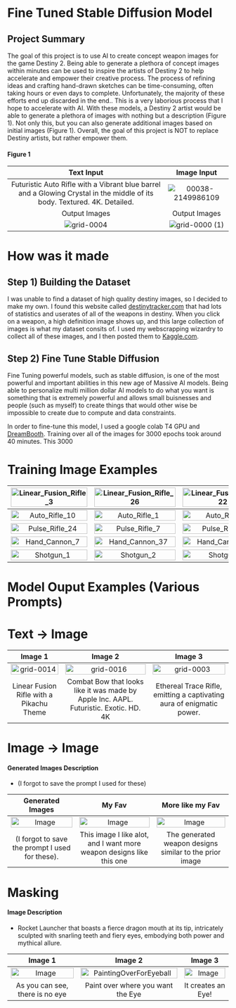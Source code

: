 # Fine Tuned Stable Diffusion Model


## Project Summary
The goal of this project is to use AI to create concept weapon images for the game Destiny 2. Being able to generate a plethora of concept images within minutes can be used to inspire the artists of Destiny 2 to help accelerate and empower their creative process. The process of refining ideas and crafting hand-drawn sketches can be time-consuming, often taking hours or even days to complete. Unfortunately, the majority of these efforts end up discarded in the end.. This is a very laborious process that I hope to accelerate with AI. With these models, a Destiny 2 artist would be able to generate a plethora of images with nothing but a description (Figure 1). Not only this, but you can also generate additional images based on initial images (Figure 1). Overall, the goal of this project is NOT to replace Destiny artists, but rather empower them.

#### Figure 1
|Text Input | Image Input|
|:------:|:------:|
| Futuristic Auto Rifle with a Vibrant blue barrel and a Glowing Crystal in the middle of its body. Textured. 4K. Detailed. | ![00038-2149986109](https://github.com/EliBrignac/Destiny_Weapon_Maker/assets/94129362/83d56c7c-9186-4236-bd26-7901ac55e578) |
| Output Images | Output Images |
| ![grid-0004](https://github.com/EliBrignac/Destiny_Weapon_Maker/assets/94129362/984d970d-e035-490c-9c37-d58e9efa3514) | ![grid-0000 (1)](https://github.com/EliBrignac/Destiny_Weapon_Maker/assets/94129362/f2cabafa-e22e-4145-b556-8c0f39cb3fdb) |



# How was it made

## Step 1) Building the Dataset
I was unable to find a dataset of high quality destiny images, so I decided to make my own. I found this website called [destinytracker.com](https://destinytracker.com/destiny-2/db/items/weapon) that had lots of statistics and userates of all of the weapons in destiny. When you click on a weapon, a high definition image shows up, and this large collection of images is what my dataset consits of. I used my webscrapping wizardry to collect all of these images, and I then posted them to [Kaggle.com](https://www.kaggle.com/datasets/elibrignac/destiny-2-weapon-images/settings).

## Step 2) Fine Tune Stable Diffusion
Fine Tuning powerful models, such as stable diffusion, is one of the most powerful and important abilities in this new age of Massive AI models. Being able to personalize multi million dollar AI models to do what you want is something that is extremely powerful and allows small buisnesses and people (such as myself) to create things that would other wise be impossible to create due to compute and data constraints.

In order to fine-tune this model, I used a google colab T4 GPU and [DreamBooth](https://github.com/TheLastBen/fast-stable-diffusion/blob/main/fast-DreamBooth.ipynb). Training over all of the images for 3000 epochs took around 40 minutes. This 3000

# Training Image Examples
| <img src='https://github.com/EliBrignac/Destiny_Weapon_Maker/assets/94129362/8cb21f8e-df5c-4c01-92e8-ad58c4cdb81a' width=100% height=100% alt=Linear_Fusion_Rifle_3> | <img src='https://github.com/EliBrignac/Destiny_Weapon_Maker/assets/94129362/9508d4f8-17aa-4df5-91fa-9777b4564868' width=100% height=100% alt=Linear_Fusion_Rifle_26> | <img src='https://github.com/EliBrignac/Destiny_Weapon_Maker/assets/94129362/def9c5da-cbee-463f-b7dc-ec92d1f29cb1' width=100% height=100% alt=Linear_Fusion_Rifle_22>| <img src='https://github.com/EliBrignac/Destiny_Weapon_Maker/assets/94129362/345dda4b-2c63-434c-a8bd-e87dd84b44b5' width=100% height=100% alt=Linear_Fusion_Rifle_11>
|:-------:|:-------:|:-------:|:-------: |
 | <img src='https://github.com/EliBrignac/Destiny_Weapon_Maker/assets/94129362/175326af-5731-472a-91ea-90b4f5dfafc2' width=100% height=100% alt=Auto_Rifle_10> | <img src='https://github.com/EliBrignac/Destiny_Weapon_Maker/assets/94129362/c23cbd9c-66c7-4841-9d13-756932c35a20' width=100% height=100% alt=Auto_Rifle_1> | <img src='https://github.com/EliBrignac/Destiny_Weapon_Maker/assets/94129362/fd63d4ef-e2d4-40b2-a722-c1e9149270b0' width=100% height=100% alt=Auto_Rifle_8> | <img src='https://github.com/EliBrignac/Destiny_Weapon_Maker/assets/94129362/150663d9-8e9d-4f62-800b-c13f3d8d84b7' width=100% height=100% alt=Auto_Rifle_61> |   
 | <img src='https://github.com/EliBrignac/Destiny_Weapon_Maker/assets/94129362/99738d85-49ea-4706-88d2-c1125545b0f5' width=100% height=100% alt=Pulse_Rifle_24> | <img src='https://github.com/EliBrignac/Destiny_Weapon_Maker/assets/94129362/cdc5c34e-6f26-4bfc-b1a0-63a5adf799b6' width=100% height=100% alt=Pulse_Rifle_7> | <img src='https://github.com/EliBrignac/Destiny_Weapon_Maker/assets/94129362/14da7a52-1c32-427f-b36d-fff54ecb8c80' width=100% height=100% alt=Pulse_Rifle_74> | <img src='https://github.com/EliBrignac/Destiny_Weapon_Maker/assets/94129362/d51ce9bb-3f83-46cd-b6f2-96c1fc2b3798' width=100% height=100% alt=Pulse_Rifle_64> |
 | <img src='https://github.com/EliBrignac/Destiny_Weapon_Maker/assets/94129362/0e6f3353-724d-4c49-9182-464c4a39ac58' width=100% height=100% alt=Hand_Cannon_7> | <img src='https://github.com/EliBrignac/Destiny_Weapon_Maker/assets/94129362/4dbd367a-feff-4ec6-8e76-9a66c078c4bb' width=100% height=100% alt=Hand_Cannon_37> | <img src='https://github.com/EliBrignac/Destiny_Weapon_Maker/assets/94129362/105dc4bc-c5c5-415c-9635-e8575e58a5fd' width=100% height=100% alt=Hand_Cannon_10> | <img src='https://github.com/EliBrignac/Destiny_Weapon_Maker/assets/94129362/59acfe97-fb3f-469c-a4f4-10d7e62dbe1b' width=100% height=100% alt=Hand_Cannon_9> |
 | <img src='https://github.com/EliBrignac/Destiny_Weapon_Maker/assets/94129362/6e9c900f-092a-48c3-8ee0-b9d47fa0f6ee' width=100% height=100% alt=Shotgun_1> | <img src='https://github.com/EliBrignac/Destiny_Weapon_Maker/assets/94129362/0b6b8395-1610-430a-b199-93df7b0c332f' width=100% height=100% alt=Shotgun_2> | <img src='https://github.com/EliBrignac/Destiny_Weapon_Maker/assets/94129362/13000f60-6458-469a-ad84-a6d5f52ee105' width=100% height=100% alt=Shotgun_5> | <img src='https://github.com/EliBrignac/Destiny_Weapon_Maker/assets/94129362/6739d964-7bab-4107-aaeb-715a95bb412b' width=100% height=100% alt=Rocket_Launcher_2> |



# Model Ouput Examples (Various Prompts)













# Text → Image
| Image 1                  | Image 2                  |  Image 3|
|:------------------------:|:------------------------:|   :------------------------:|
| <img src="https://github.com/EliBrignac/Destiny_Weapon_Maker/assets/94129362/d63e42b8-2d35-4103-922f-807870a85ded" width="100%" height="100%" alt="grid-0014"> |<img src="https://github.com/EliBrignac/Destiny_Weapon_Maker/assets/94129362/3a8cece7-64a6-412f-b1d7-c3c3dd41644c" width="100%" height = "100%" alt="grid-0016">| <img src="https://github.com/EliBrignac/Destiny_Weapon_Maker/assets/94129362/a1786492-ede7-4b04-a1c3-21d99c9c7332" width=100% height = 100% alt="grid-0003" >|
| Linear Fusion Rifle with a Pikachu Theme              |Combat Bow that looks like it was made by Apple Inc. AAPL. Futuristic. Exotic. HD. 4K  | Ethereal Trace Rifle, emitting a captivating aura of enigmatic power. |

# Image → Image
#### Generated Images Description
- (I forgot to save the prompt I used for these)
  
| Generated Images | My Fav       | More like my Fav               |
|:-----------------------:|:-----------------------:|:-----------------------:|
|<img src="https://github.com/EliBrignac/Destiny_Weapon_Maker/assets/94129362/0f9cd19f-2e49-4432-8c9a-8029ac469e7e" alt="Image" width=100% height =100%>  |<img src="https://github.com/EliBrignac/Destiny_Weapon_Maker/assets/94129362/5377e939-999e-4667-bfe1-3ed00d6be03c" alt="Image" width=100% height =100%> | <img src="https://github.com/EliBrignac/Destiny_Weapon_Maker/assets/94129362/9fa292e2-7c32-4852-8750-dc700cb14b87" alt="Image" width=100% height =100%> |
| (I forgot to save the prompt I used for these). | This image I like alot, and I want more weapon designs like this one | The generated weapon designs similar to the prior image |



# Masking
#### Image Description
- Rocket Launcher that boasts a fierce dragon mouth at its tip, intricately sculpted with snarling teeth and fiery eyes, embodying both power and mythical allure.

| Image 1                 | Image 2                 | Image 3                 |
|:-----------------------:|:-----------------------:|:-----------------------:|
|<img src="https://github.com/EliBrignac/Destiny_Weapon_Maker/assets/94129362/f47280cf-13ec-4beb-99e3-fa12510d61af" alt="Image" width=100% height =100%> |  <img alt="PaintingOverForEyeball" src="https://github.com/EliBrignac/Destiny_Weapon_Maker/assets/94129362/f24ee6b1-a3f6-427e-a4c7-51f024019433" width=100% height=100% > | <img src="https://github.com/EliBrignac/Destiny_Weapon_Maker/assets/94129362/12b5eafb-4857-44d1-afca-b55f5ca9cb57" alt="Image" width=100% height =100%>|
| As you can see, there is no eye | Paint over where you want the Eye | It creates an Eye! |







